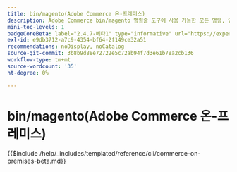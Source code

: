 ```yaml
---
title: bin/magento(Adobe Commerce 온-프레미스)
description: Adobe Commerce bin/magento 명령줄 도구에 사용 가능한 모든 명령, 인수 및 옵션에 대해 알아봅니다.
mini-toc-levels: 1
badgeCoreBeta: label="2.4.7-베타1" type="informative" url="https://experienceleague.adobe.com/docs/commerce-operations/release/notes/adobe-commerce/2-4-7.html"
exl-id: e9db3712-a7c9-4354-bf64-2f149ce32a51
recommendations: noDisplay, noCatalog
source-git-commit: 3b8b9d88e72722e5c72ab94f7d3e61b78a2cb136
workflow-type: tm+mt
source-wordcount: '35'
ht-degree: 0%

---
```


# bin/magento(Adobe Commerce 온-프레미스)

{{$include /help/_includes/templated/reference/cli/commerce-on-premises-beta.md}}

